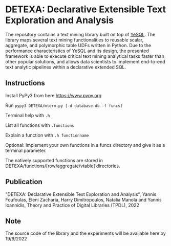 # DΕΤΕΧΑ: Declarative Extensible Text Exploration and Analysis

The repository contains a text mining library built on top of [YeSQL](https://github.com/athenarc/YeSQL/). 
The library maps several text mining functionalities to reusable scalar, aggregate, and polymorphic table UDFs written in Python. Due to the
performance characteristics of YeSQL and its design, the presented framework is
able to execute critical text mining analytical tasks faster than other popular solutions, and allows data scientists to implement end-to-end text analytic pipelines within a declarative extended SQL. 

## Instructions

Install PyPy3 from here https://www.pypy.org

Run `pypy3 DETEXA/mterm.py [-d database.db -f funcs]`

Terminal help with ` .h `

List all functions with ` .functions `

Explain a function with `.h functionname`

Optional: Implement your own functions in a funcs directory and give it as a terminal parameter.

The natively supported functions are stored in DETEXA/functions/[row/aggregate/vtable] directories.




## Publication

"DΕΤΕΧΑ: Declarative Extensible Text Exploration and Analysis", Yannis Foufoulas, Eleni Zacharia, Harry Dimitropoulos, Natalia Manola and Yannis Ioannidis, Theory and Practice of Digital Libraries (TPDL), 2022

## Note

The source code of the library and the experiments will be available here by 19/9/2022
